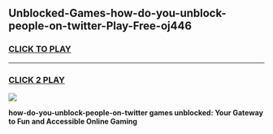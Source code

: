 
## Unblocked-Games-how-do-you-unblock-people-on-twitter-Play-Free-oj446
<h3>
<a href="https://premium76.site?title=how-do-you-unblock-people-on-twitter&ref=23A">CLICK TO PLAY</a></h3>
<hr>

<h3>
<a href="https://premium76.site?title=how-do-you-unblock-people-on-twitter&ref=23A">CLICK 2 PLAY</a>
  
</h3>

<a href="https://premium76.site?title=how-do-you-unblock-people-on-twitter&ref=23A"><img src="https://clearcache.store/games.png"></a>


**how-do-you-unblock-people-on-twitter games unblocked: Your Gateway to Fun and Accessible Online Gaming**
